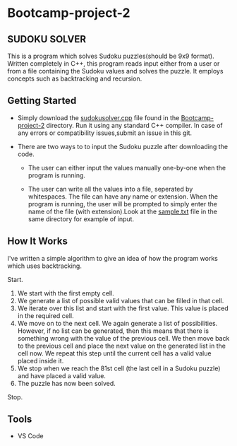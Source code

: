 # Bootcamp-project-2
## SUDOKU SOLVER
  This is a program which solves Sudoku puzzles(should be 9x9 format). Written completely in C++, this program reads input either from a user or from a file containing  the Sudoku values and solves the puzzle. It employs concepts such as backtracking and recursion.

##  Getting Started

   *  Simply download the [sudokusolver.cpp](sudokusolver.cpp) file found in the [Bootcamp-project-2](Bootcamp-project-2) directory. Run it using any standard C++ compiler. In case of any errors or compatibility issues,submit an issue in this git.

  * There are two ways to to input the Sudoku puzzle after downloading the code.

    - The user can either input the values manually one-by-one when the program is running.

    - The user can write all the values into a file, seperated by whitespaces. The file can have any name or extension. When the program is running, the user will be prompted to simply enter the name of the file (with extension).Look at the [sample.txt](sample.txt) file in the same directory for example of input.
##  How It Works
I've written a simple algorithm to give an idea of how the program works which uses backtracking.

Start.
1. We start with the first empty cell.
2. We generate a list of possible valid values that can be filled in that cell.
3. We iterate over this list and start with the first value. This value is placed in the required cell.
4. We move on to the next cell. We again generate a list of possibilities. However, if no list can be generated, then this means that there is something wrong with the value of the previous cell. We then move back to the previous cell and place the next value on the generated list in the cell now. We repeat this step until the current cell has a valid value placed inside it.
5. We stop when we reach the 81st cell (the last cell in a Sudoku puzzle) and have placed a valid value.
6. The puzzle has now been solved.

Stop.

## Tools
* VS Code
